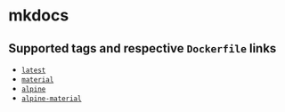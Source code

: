 # mkdocs

## Supported tags and respective `Dockerfile` links

* [`latest`](https://github.com/bradprice/mkdocs/blob/master/Dockerfile)
* [`material`](https://github.com/bradprice/mkdocs/blob/master/Dockerfile-material)
* [`alpine`](https://github.com/bradprice/mkdocs/blob/master/Dockerfile-alpine)
* [`alpine-material`](https://github.com/bradprice/mkdocs/blob/master/Dockerfile-alpine-material)
